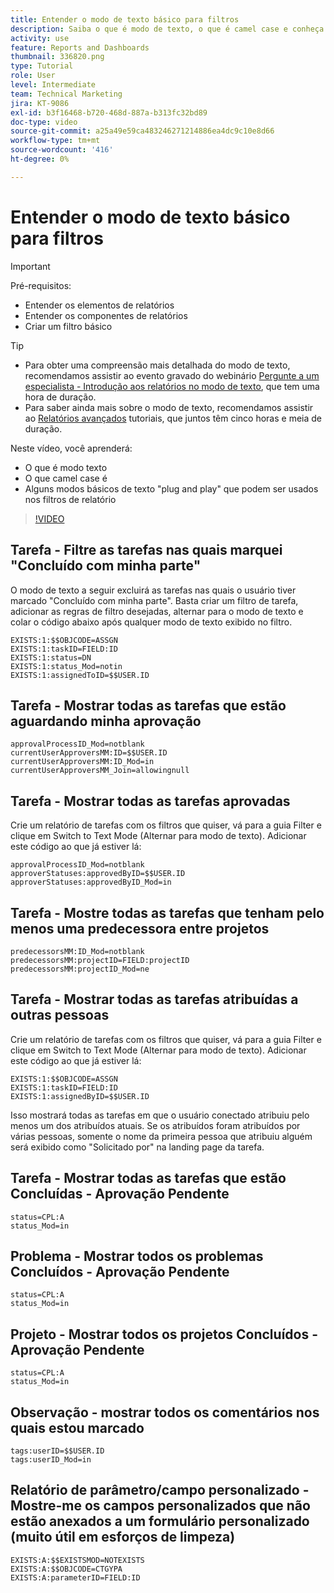 ```yaml
---
title: Entender o modo de texto básico para filtros
description: Saiba o que é modo de texto, o que é camel case e conheça modos de texto básicos de "plug and play" que podem ser usados nos filtros de relatório no Workfront.
activity: use
feature: Reports and Dashboards
thumbnail: 336820.png
type: Tutorial
role: User
level: Intermediate
team: Technical Marketing
jira: KT-9086
exl-id: b3f16468-b720-468d-887a-b313fc32bd89
doc-type: video
source-git-commit: a25a49e59ca483246271214886ea4dc9c10e8d66
workflow-type: tm+mt
source-wordcount: '416'
ht-degree: 0%

---
```


# Entender o modo de texto básico para filtros

>[!IMPORTANT]
>
>Pré-requisitos:
>
>* Entender os elementos de relatórios
>* Entender os componentes de relatórios
>* Criar um filtro básico

>[!TIP]
>
>* Para obter uma compreensão mais detalhada do modo de texto, recomendamos assistir ao evento gravado do webinário [Pergunte a um especialista - Introdução aos relatórios no modo de texto](https://experienceleague.adobe.com/docs/workfront-events/events/reporting-and-dashboards/introduction-to-text-mode-reporting.html?lang=en), que tem uma hora de duração.
>* Para saber ainda mais sobre o modo de texto, recomendamos assistir ao [Relatórios avançados](https://experienceleague.adobe.com/docs/workfront-learn/tutorials-workfront/reporting/advanced-reporting/welcome-to-advanced-reporting.html?lang=en) tutoriais, que juntos têm cinco horas e meia de duração.


Neste vídeo, você aprenderá:

* O que é modo texto
* O que camel case é
* Alguns modos básicos de texto &quot;plug and play&quot; que podem ser usados nos filtros de relatório

>[!VIDEO](https://video.tv.adobe.com/v/336820/?quality=12&learn=on)


## Tarefa - Filtre as tarefas nas quais marquei &quot;Concluído com minha parte&quot;

O modo de texto a seguir excluirá as tarefas nas quais o usuário tiver marcado &quot;Concluído com minha parte&quot;. Basta criar um filtro de tarefa, adicionar as regras de filtro desejadas, alternar para o modo de texto e colar o código abaixo após qualquer modo de texto exibido no filtro.

```
EXISTS:1:$$OBJCODE=ASSGN  
EXISTS:1:taskID=FIELD:ID  
EXISTS:1:status=DN  
EXISTS:1:status_Mod=notin  
EXISTS:1:assignedToID=$$USER.ID 
```

## Tarefa - Mostrar todas as tarefas que estão aguardando minha aprovação

```
approvalProcessID_Mod=notblank
currentUserApproversMM:ID=$$USER.ID
currentUserApproversMM:ID_Mod=in
currentUserApproversMM_Join=allowingnull
```

## Tarefa - Mostrar todas as tarefas aprovadas

Crie um relatório de tarefas com os filtros que quiser, vá para a guia Filter e clique em Switch to Text Mode (Alternar para modo de texto). Adicionar este código ao que já estiver lá:

```
approvalProcessID_Mod=notblank
approverStatuses:approvedByID=$$USER.ID
approverStatuses:approvedByID_Mod=in
```

## Tarefa - Mostre todas as tarefas que tenham pelo menos uma predecessora entre projetos

```
predecessorsMM:ID_Mod=notblank
predecessorsMM:projectID=FIELD:projectID
predecessorsMM:projectID_Mod=ne
```

## Tarefa - Mostrar todas as tarefas atribuídas a outras pessoas

Crie um relatório de tarefas com os filtros que quiser, vá para a guia Filter e clique em Switch to Text Mode (Alternar para modo de texto). Adicionar este código ao que já estiver lá:

```
EXISTS:1:$$OBJCODE=ASSGN
EXISTS:1:taskID=FIELD:ID
EXISTS:1:assignedByID=$$USER.ID
```

Isso mostrará todas as tarefas em que o usuário conectado atribuiu pelo menos um dos atribuídos atuais. Se os atribuídos foram atribuídos por várias pessoas, somente o nome da primeira pessoa que atribuiu alguém será exibido como &quot;Solicitado por&quot; na landing page da tarefa.

## Tarefa - Mostrar todas as tarefas que estão Concluídas - Aprovação Pendente

```
status=CPL:A
status_Mod=in
```


## Problema - Mostrar todos os problemas Concluídos - Aprovação Pendente

```
status=CPL:A
status_Mod=in
```


## Projeto - Mostrar todos os projetos Concluídos - Aprovação Pendente

```
status=CPL:A
status_Mod=in
```


## Observação - mostrar todos os comentários nos quais estou marcado

```
tags:userID=$$USER.ID
tags:userID_Mod=in
```


## Relatório de parâmetro/campo personalizado - Mostre-me os campos personalizados que não estão anexados a um formulário personalizado (muito útil em esforços de limpeza)

```
EXISTS:A:$$EXISTSMOD=NOTEXISTS
EXISTS:A:$$OBJCODE=CTGYPA
EXISTS:A:parameterID=FIELD:ID
```
